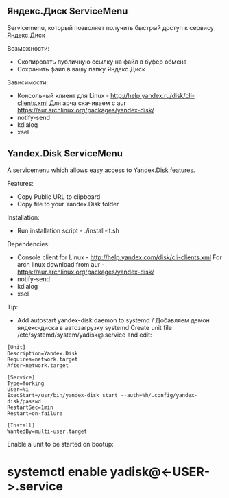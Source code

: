 Яндекс.Диск ServiceMenu 
-------------------------
Servicemenu, который позволяет получить быстрый доступ к сервису Яндекс.Диск

Возможности:
* Скопировать публичную ссылку на файл в буфер обмена
* Сохранить файл в вашу папку Яндекс.Диск

Зависимости:
* Консольный клиент для Linux - http://help.yandex.ru/disk/cli-clients.xml
  Для арча скачиваем с aur https://aur.archlinux.org/packages/yandex-disk/
* notify-send
* kdialog
* xsel


Yandex.Disk ServiceMenu
-----------------------
A servicemenu which allows easy access to Yandex.Disk features.

Features:
* Copy Public URL to clipboard
* Copy file to your Yandex.Disk folder

Installation:
* Run installation script - ./install-it.sh

Dependencies:
* Console client for Linux - http://help.yandex.com/disk/cli-clients.xml
  For arch linux download from aur - https://aur.archlinux.org/packages/yandex-disk/
* notify-send
* kdialog
* xsel

Tip:
* Add autostart yandex-disk daemon to systemd / Добавляем демон яндекс-диска в автозагрузку systemd
Create unit file /etc/systemd/system/yadisk@.service and edit:

```
[Unit]
Description=Yandex.Disk
Requires=network.target
After=network.target

[Service]
Type=forking
User=%i
ExecStart=/usr/bin/yandex-disk start --auth=%h/.config/yandex-disk/passwd
RestartSec=1min
Restart=on-failure

[Install]
WantedBy=multi-user.target
```

Enable a unit to be started on bootup:
# systemctl enable yadisk@<-USER->.service 

